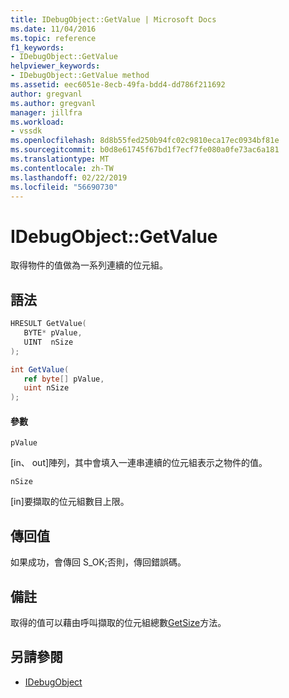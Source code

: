 ```yaml
---
title: IDebugObject::GetValue | Microsoft Docs
ms.date: 11/04/2016
ms.topic: reference
f1_keywords:
- IDebugObject::GetValue
helpviewer_keywords:
- IDebugObject::GetValue method
ms.assetid: eec6051e-8ecb-49fa-bdd4-dd786f211692
author: gregvanl
ms.author: gregvanl
manager: jillfra
ms.workload:
- vssdk
ms.openlocfilehash: 8d8b55fed250b94fc02c9810eca17ec0934bf81e
ms.sourcegitcommit: b0d8e61745f67bd1f7ecf7fe080a0fe73ac6a181
ms.translationtype: MT
ms.contentlocale: zh-TW
ms.lasthandoff: 02/22/2019
ms.locfileid: "56690730"
---
```

# <a name="idebugobjectgetvalue"></a>IDebugObject::GetValue
取得物件的值做為一系列連續的位元組。

## <a name="syntax"></a>語法

```cpp
HRESULT GetValue( 
   BYTE* pValue,
   UINT  nSize
);
```

```csharp
int GetValue(
   ref byte[] pValue,
   uint nSize
);
```

#### <a name="parameters"></a>參數
 `pValue`

 [in、 out]陣列，其中會填入一連串連續的位元組表示之物件的值。

 `nSize`

 [in]要擷取的位元組數目上限。

## <a name="return-value"></a>傳回值
 如果成功，會傳回 S_OK;否則，傳回錯誤碼。

## <a name="remarks"></a>備註
 取得的值可以藉由呼叫擷取的位元組總數[GetSize](../../../extensibility/debugger/reference/idebugobject-getsize.md)方法。

## <a name="see-also"></a>另請參閱
- [IDebugObject](../../../extensibility/debugger/reference/idebugobject.md)